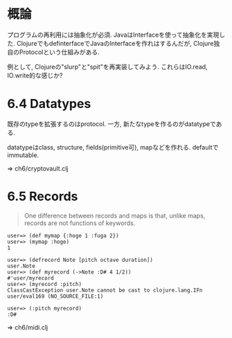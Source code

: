 概論
===========================

プログラムの再利用には抽象化が必須.
JavaはInterfaceを使って抽象化を実現した. ClojureでもdefinterfaceでJavaのInterfaceを作れはするんだが,
Clojure独自のProtocolという仕組みがある.

例として, Clojureの"slurp"と"spit"を再実装してみよう. これらはIO.read, IO.write的な感じか?


6.4 Datatypes
==========================

既存のtypeを拡張するのはprotocol.
一方, 新たなtypeを作るのがdatatypeである.

datatypeはclass, structure, fields(primitive可), mapなどを作れる. defaultでimmutable.

=> ch6/cryptovault.clj

6.5 Records
==========================

> One difference between records and maps is that, unlike maps, records are not functions of keywords.

    user=> (def mymap {:hoge 1 :fuga 2})
    user=> (mymap :hoge)
    1

    user=> (defrecord Note [pitch octave duration])
    user.Note
    user=> (def myrecord (->Note :D# 4 1/2))
    #'user/myrecord
    user=> (myrecord :pitch)
    ClassCastException user.Note cannot be cast to clojure.lang.IFn  user/eval169 (NO_SOURCE_FILE:1)

    user=> (:pitch myrecord)
    :D#

=> ch6/midi.clj

